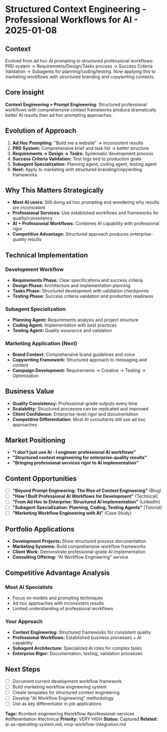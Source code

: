 # Structured Context Engineering - Professional Workflows for AI - 2025-01-08

## Context
Evolved from ad hoc AI prompting to structured professional workflows: PRD system → Requirements/Design/Tasks process → Success Criteria Validation → Subagents for planning/coding/testing. Now applying this to marketing workflows with structured branding and copywriting contexts.

## Core Insight
**Context Engineering > Prompt Engineering**: Structured professional workflows with comprehensive context frameworks produce dramatically better AI results than ad hoc prompting approaches.

## Evolution of Approach
1. **Ad Hoc Prompting:** "Build me a website" → inconsistent results
2. **PRD System:** Comprehensive brief and task list → better structure
3. **Requirements → Design → Tasks:** Systematic development process
4. **Success Criteria Validation:** Test logs tied to production goals
5. **Subagent Specialization:** Planning agent, coding agent, testing agent
6. **Next:** Apply to marketing with structured branding/copywriting frameworks

## Why This Matters Strategically
- **Most AI users:** Still doing ad hoc prompting and wondering why results are inconsistent
- **Professional Services:** Use established workflows and frameworks for quality/consistency
- **AI + Professional Workflows:** Combines AI capability with professional rigor
- **Competitive Advantage:** Structured approach produces enterprise-quality results

## Technical Implementation
### Development Workflow
- **Requirements Phase:** Clear specifications and success criteria
- **Design Phase:** Architecture and implementation planning
- **Tasks Phase:** Structured development with validation checkpoints
- **Testing Phase:** Success criteria validation and production readiness

### Subagent Specialization
- **Planning Agent:** Requirements analysis and project structure
- **Coding Agent:** Implementation with best practices
- **Testing Agent:** Quality assurance and validation

### Marketing Application (Next)
- **Brand Context:** Comprehensive brand guidelines and voice
- **Copywriting Framework:** Structured approach to messaging and content
- **Campaign Development:** Requirements → Creative → Testing → Optimization

## Business Value
- **Quality Consistency:** Professional-grade outputs every time
- **Scalability:** Structured processes can be replicated and improved
- **Client Confidence:** Enterprise-level rigor and documentation
- **Competitive Differentiation:** Most AI consultants still use ad hoc approaches

## Market Positioning
- **"I don't just use AI - I engineer professional AI workflows"**
- **"Structured context engineering for enterprise-quality results"**
- **"Bringing professional services rigor to AI implementation"**

## Content Opportunities
- [ ] **"Beyond Prompt Engineering: The Rise of Context Engineering"** (Blog)
- [ ] **"How I Built Professional AI Workflows for Development"** (Technical)
- [ ] **"From Ad Hoc to Enterprise: Structured AI Implementation"** (LinkedIn)
- [ ] **"Subagent Specialization: Planning, Coding, Testing Agents"** (Tutorial)
- [ ] **"Marketing Workflow Engineering with AI"** (Case Study)

## Portfolio Applications
- **Development Projects:** Show structured process documentation
- **Marketing Systems:** Build comprehensive workflow frameworks
- **Client Work:** Demonstrate professional-grade AI implementation
- **Consulting Offering:** "AI Workflow Engineering" service

## Competitive Advantage Analysis
### Most AI Specialists
- Focus on models and prompting techniques
- Ad hoc approaches with inconsistent results
- Limited understanding of professional workflows

### Your Approach
- **Context Engineering:** Structured frameworks for consistent quality
- **Professional Workflows:** Established business processes + AI capability
- **Subagent Architecture:** Specialized AI roles for complex tasks
- **Enterprise Rigor:** Documentation, testing, validation processes

## Next Steps
- [ ] Document current development workflow framework
- [ ] Build marketing workflow engineering system
- [ ] Create templates for structured context engineering
- [ ] Develop "AI Workflow Engineering" methodology
- [ ] Use as key differentiator in job applications

**Tags:** #context-engineering #workflow #professional-services #differentiation #technical
**Priority:** VERY HIGH
**Status:** Captured
**Related:** ai-as-operating-system.md, mcp-workflow-integration.md